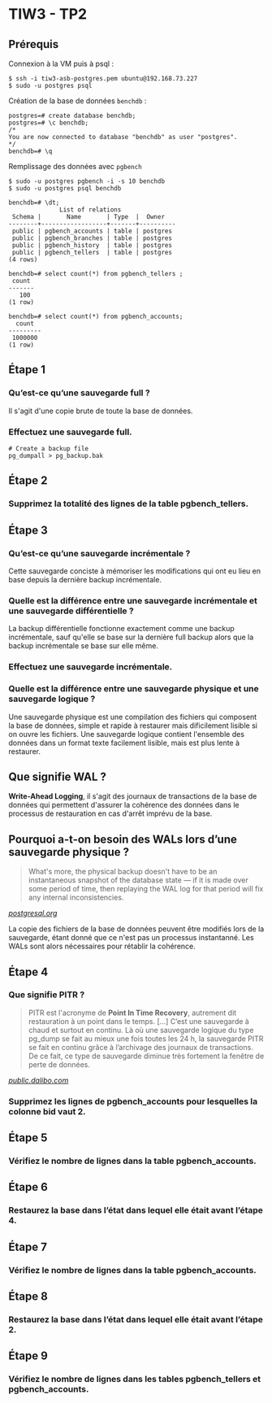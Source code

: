 # TIW3 - TP2

## Prérequis

Connexion à la VM puis à psql :

```shell=
$ ssh -i tiw3-asb-postgres.pem ubuntu@192.168.73.227
$ sudo -u postgres psql
```

Création de la base de données `benchdb` : 

```sql=
postgres=# create database benchdb;
postgres=# \c benchdb; 
/*
You are now connected to database "benchdb" as user "postgres".
*/
benchdb=# \q
```

Remplissage des données avec `pgbench`

```shell=
$ sudo -u postgres pgbench -i -s 10 benchdb
$ sudo -u postgres psql benchdb
```
```sql=
benchdb=# \dt;
              List of relations
 Schema |       Name       | Type  |  Owner   
--------+------------------+-------+----------
 public | pgbench_accounts | table | postgres
 public | pgbench_branches | table | postgres
 public | pgbench_history  | table | postgres
 public | pgbench_tellers  | table | postgres
(4 rows)

benchdb=# select count(*) from pgbench_tellers ;
 count 
-------
   100
(1 row)

benchdb=# select count(*) from pgbench_accounts;
  count  
---------
 1000000
(1 row)
```
## Étape 1

### Qu’est-ce qu’une sauvegarde full ?

Il s'agit d'une copie brute de toute la base de données.

### Effectuez une sauvegarde full.

```shell
# Create a backup file
pg_dumpall > pg_backup.bak
```

## Étape 2

### Supprimez la totalité des lignes de la table pgbench_tellers.

## Étape 3

### Qu’est-ce qu’une sauvegarde incrémentale ?

Cette sauvegarde conciste à mémoriser les modifications qui ont eu lieu en base depuis la dernière backup incrémentale.

### Quelle est la différence entre une sauvegarde incrémentale et une sauvegarde différentielle ?

La backup différentielle fonctionne exactement comme une backup incrémentale, sauf qu'elle se base sur la dernière full backup alors que la backup incrémentale se base sur elle même.

### Effectuez une sauvegarde incrémentale.

### Quelle est la différence entre une sauvegarde physique et une sauvegarde logique ?

Une sauvegarde physique est une compilation des fichiers qui composent la base de données, simple et rapide à restaurer mais dificilement lisible si on ouvre les fichiers. Une sauvegarde logique contient l'ensemble des données dans un format texte facilement lisible, mais est plus lente à restaurer.

## Que signifie WAL ?

**Write-Ahead Logging**, il s'agit des journaux de transactions de la base de données qui permettent d'assurer la cohérence des données dans le processus de restauration en cas d'arrêt imprévu de la base.

## Pourquoi a-t-on besoin des WALs lors d’une sauvegarde physique ?

> What's more, the physical backup doesn't have to be an instantaneous snapshot of the database state — if it is made over some period of time, then replaying the WAL log for that period will fix any internal inconsistencies.

*[postgresql.org](https://www.postgresql.org/docs/current/wal-intro.html)*

La copie des fichiers de la base de données peuvent être modifiés lors de la sauvegarde, étant donné que ce n'est pas un processus instantanné. Les WALs sont alors nécessaires pour rétablir la cohérence.

## Étape 4

### Que signifie PITR ?

> PITR est l'acronyme de **Point In Time Recovery**, autrement dit restauration à un point dans le temps.
> [...] C’est une sauvegarde à chaud et surtout en continu. Là où une sauvegarde logique du type pg_dump se fait au mieux une fois toutes les 24 h, la sauvegarde PITR se fait en continu grâce à l’archivage des journaux de transactions. De ce fait, ce type de sauvegarde diminue très fortement la fenêtre de perte de données.

[*public.dalibo.com*](https://public.dalibo.com/exports/formation/manuels/modules/i2/i2.handout.html)

### Supprimez les lignes de pgbench_accounts pour lesquelles la colonne bid vaut 2.

## Étape 5

### Vérifiez le nombre de lignes dans la table pgbench_accounts.

## Étape 6

### Restaurez la base dans l’état dans lequel elle était avant l’étape 4.

## Étape 7

### Vérifiez le nombre de lignes dans la table pgbench_accounts.

## Étape 8

### Restaurez la base dans l’état dans lequel elle était avant l’étape 2.

## Étape 9

### Vérifiez le nombre de lignes dans les tables pgbench_tellers et pgbench_accounts.

